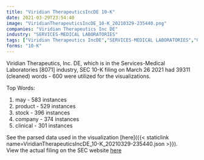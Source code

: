 ```yaml
---
title: "Viridian TherapeuticsIncDE 10-K"
date: 2021-03-29T23:54:40
image: "ViridianTherapeuticsIncDE_10-K_20210329-235440.png"
companies: "Viridian Therapeutics Inc DE"
industry: "SERVICES-MEDICAL LABORATORIES"
tags: ["Viridian Therapeutics IncDE","SERVICES-MEDICAL LABORATORIES","03-26-2021","10-K"]
forms: "10-K"
---
```

Viridian Therapeutics, Inc. DE, which is in the Services-Medical Laboratories [8071] industry, SEC 10-K filing on March 26 2021 had 39311 (cleaned) words - 600 were utilized for the visualizations.

Top Words:
1. may - 583 instances
2. product - 529 instances
3. stock - 396 instances
4. company - 374 instances
5. clinical - 301 instances


See the parsed data used in the visualization [here]({{< staticlink name=ViridianTherapeuticsIncDE_10-K_20210329-235440.json >}}).  
View the actual filing on the SEC website [here](https://www.sec.gov/Archives/edgar/data/1590750/0001590750-21-000029.txt)